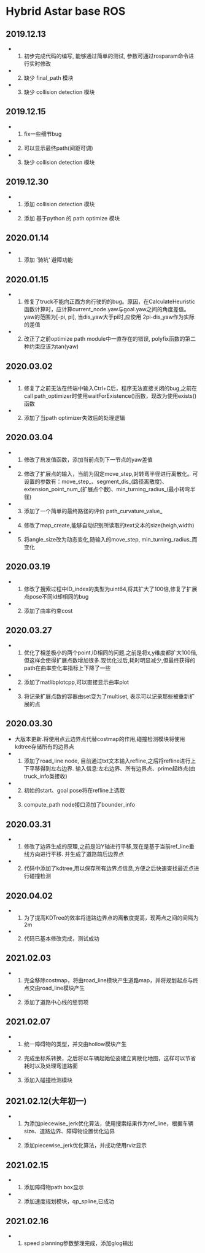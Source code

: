 # Hybrid Astar base ROS

## 2019.12.13
* 1. 初步完成代码的编写, 能够通过简单的测试, 参数可通过rosparam命令进行实时修改
* 2. 缺少 final_path 模块
* 3. 缺少 collision detection 模块

## 2019.12.15
* 1. fix一些细节bug
* 2. 可以显示最终path(间距可调)
* 3. 缺少 collision detection 模块


## 2019.12.30
* 1. 添加 collision detection 模块
* 2. 添加 基于python 的 path optimize 模块 

## 2020.01.14
* 1. 添加 ’骑坑‘ 避障功能

## 2020.01.15
* 1. 修复了truck不能向正西方向行驶的的bug。原因，在CalculateHeuristic函数计算时，应计算current_node.yaw与goal.yaw之间的角度差值。yaw的范围为[-pi, pi], 当dis_yaw大于pi时,应使用 2pi-dis_yaw作为实际的差值
* 2. 改正了之前optimize path module中一直存在的错误, polyfix函数的第二种约束应该为tan(yaw)

## 2020.03.02
* 1. 修复了之前无法在终端中输入Ctrl+C后，程序无法直接关闭的bug,之前在call path_optimizer时使用waitForExistence()函数，现改为使用exists()函数
* 2. 添加了当path optimizer失效后的处理逻辑

## 2020.03.04
* 1. 修改了启发值函数，添加当前点到下一节点的yaw差值
* 2. 修改了扩展点的输入，当前为固定move_step,对转弯半径进行离散化。可设置的参数有：move_step_、segment_dis_(路径离散度)、extension_point_num_(扩展点个数)、min_turning_radius_(最小转弯半径)
* 3. 添加了一个简单的最终路径的评价 path_curvature_value_
* 4. 修改了map_create,能够自动识别所读取的text文本的size(heigh,width)
* 5. 将angle_size改为动态变化,随输入的move_step, min_turning_radius_而变化

## 2020.03.19
* 1. 修改了搜索过程中ID_index的类型为uint64,将其扩大了100倍,修复了扩展点pose不同id却相同的bug
* 2. 添加了曲率约束cost

## 2020.03.27
* 1. 优化了相差极小的两个point,ID相同的问题,之前是将x,y维度都扩大100倍,但这样会使得扩展点数增加很多.现优化过后,耗时明显减少,但最终获得的path在曲率变化率指标上下降了一些
* 2. 添加了matlibplotcpp,可以直接显示曲率plot
* 3. 将记录扩展点数的容器由set变为了multiset, 表示可以记录那些被重新扩展的点

## 2020.03.30
* 大版本更新.将使用点云边界点代替costmap的作用,碰撞检测模块将使用kdtree存储所有的边界点
* 1. 添加了road_line node, 目前通过txt文本输入refline,之后将refline进行上下平移得到左右边界. 输入信息:左右边界、所有边界点、prime起终点(由truck_info类接收)
* 2. 初始的start、goal pose将在refline上选取
* 3. compute_path node接口添加了bounder_info

## 2020.03.31
* 1. 修改了边界生成的原理,之前是沿Y轴进行平移,现在是基于当前ref_line垂线方向进行平移. 并生成了道路前后边界点
* 2. 代码中添加了kdtree,用以保存所有边界点信息,方便之后快速查找最近点进行碰撞检测

## 2020.04.02
* 1. 为了提高KDTree的效率将道路边界点的离散度提高，现两点之间的间隔为2m
* 2. 代码已基本修改完成，测试成功


## 2021.02.03
* 1. 完全移除costmap，将由road_line模块产生道路map，并将规划起点与终点交由road_line模块产生
* 2. 添加了道路中心线的惩罚项

## 2021.02.07
* 1. 统一障碍物的类型，并交由hollow模块产生
* 2. 完成坐标系转换，之后将以车辆起始位姿建立离散化地图，这样可以节省耗时以及处理弯道路面
* 3. 添加入碰撞检测模块

## 2021.02.12(大年初一)
* 1. 为添加piecewise_jerk优化算法，使用搜索结果作为ref_line，根据车辆size、道路边界、障碍物设置优化边界
* 2. 添加piecewise_jerk优化算法，并成功使用rviz显示

## 2021.02.15
* 1. 添加障碍物path box显示
* 2. 添加速度规划模块，qp_spline,已成功

## 2021.02.16
* 1. speed planning参数整理完成，添加glog输出
